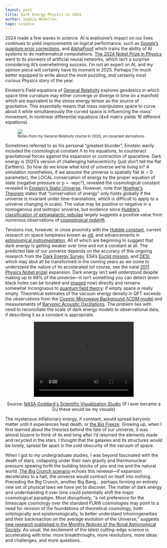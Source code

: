 ```yaml
---
layout: post
title: Dark Energy Physics in 2024
author: Sophia Medallon
tags: science
---
```


2024 made a few waves in science. AI is explosive’s impact on our lives continues to yield improvements on logical performance, such as [Google’s quantum error corrections](https://www.nature.com/articles/s41586-024-08449-y), and [AlphaProof](https://deepmind.google/discover/blog/ai-solves-imo-problems-at-silver-medal-level/) which trains the ability of AI systems to do mathematical computations. [The 2024 Nobel Prize in Physics](https://www.nobelprize.org/prizes/physics/2024/press-release/) went to its pioneers of artificial neural networks, which isn’t a surprise considering AI’s overwhelming success. I’m not an expert on AI, and my opinion piece will certainly have its moment in 2025. Perhaps I’m much better equipped to write about the most puzzling, and certainly most curious Physics story of the year. 

Einstein’s Field equations of [General Relativity](https://physics.info/general-relativity/) explores geodesics in which space time curvature may either converge or diverge in time on a manifold which are equivalent to the stress energy tensor as the source of gravitation. This essentially means that mass manipulates space to curve about it while simultaneously the curved space is influencing the mass’ movement, in nonlinear differential equations (4x4 matrix yields 16 different equations). 

<figure>
  <img src='/images/GRclass.png'>
  <figcaption><small>Notes from my General Relativity course in 2020, on covariant derivations.</small></figcaption>
</figure>

Sometimes referred to as his personal “greatest blunder”, Einstein warily included the cosmological constant Λ to his equations, to counteract gravitational forces against the expansion or contraction of spacetime. Dark energy is 2025’s version of challenging heliocentricity (just don’t tell the flat Earthers). So how do we know what kind of universe we’re living in? A simulation nonetheless, if we assume the universe is spatially flat (k = 0 parameter), the LOCAL conservation of energy by the proper equation of state (negative pressure or p = -wpc²), revealed the cosmological constant revealed in [Einstein’s Static Universe](https://einsteinpapers.press.princeton.edu/vol6-trans/433). However, note that [Noether’s Theorem](https://profoundphysics.com/noethers-theorem-a-complete-guide/) states that “conservation of energy” only holds globally if the universe is invariant under time-translations, which is difficult to apply to a universe changing in scale). The value may be positive or negative in a homogenous and isotropic universe, but evidence since [Hubble’s classification of extragalactic nebulae](https://ui.adsabs.harvard.edu/abs/1926ApJ....64..321H/abstract) largely suggests a positive value from numerous observations of [cosmological redshift](https://science.nasa.gov/mission/hubble/science/science-behind-the-discoveries/hubble-cosmological-redshift/). 

Tensions rise, however, in close proximity with the [Hubble constant](https://www.scientificamerican.com/article/hubble-tension-headache-clashing-measurements-make-the-universes-expansion-a-lingering-mystery/), current research on space lumpiness known as [σ8](https://lambda.gsfc.nasa.gov/education/graphic_history/fluctsize.html), and advancements in [astronomical instrumentation](https://en.wikipedia.org/wiki/List_of_proposed_space_telescopes). All of which are beginning to suggest that dark energy is getting weaker over time and not a constant at all. The predicted fate of our universe depends on the accuracy of this ongoing research from the [Dark Energy Survey](https://www.darkenergysurvey.org), ESA’s [Euclid mission](https://www.esa.int/Science_Exploration/Space_Science/Euclid_overview), and [DESI](https://www.desi.lbl.gov), which may abut all be transformed in the coming years as we come to understand the nature of its accelerated (of course, see the natal [2011 Physics Nobel prize](https://www.nobelprize.org/prizes/physics/2011/press-release/)) expansion. Dark energy isn’t well understood despite making up to 68% of the universe—it isn’t something you can detect (even black holes can be located and [imaged](https://eventhorizontelescope.org/blog/astronomers-reveal-first-image-black-hole-heart-our-galaxy) now) directly and remains somewhat incongruous to [quantum field theory](https://arxiv.org/pdf/hep-th/9702027): if empty space is really empty. Theoretical estimates of the vacuum energy density in QFT exceeds the observations from the [Cosmic Microwave Background ΛCDM model](https://lambda.gsfc.nasa.gov/education/graphic_history/univ_evol.html) and measurements of [Baryonic Acoustic Oscillations](https://science.nasa.gov/mission/roman-space-telescope/baryon-acoustic-oscillations/). The problem lies with need to reconciliate the scale of dark energy models to observational data, if describing it as a constant is appropriate.

<center><video width="320" height="240" controls>
  <source src="https://science.nasa.gov/wp-content/uploads/2023/10/bao-clip.mp4" type="video/mp4">
</video>
  
  Source: [NASA Goddard's Scientific Visualization Studio](https://svs.gsfc.nasa.gov/13768) (If I ever became a DJ these would be my visuals)
</center>

The mysterious inflationary energy, if constant, would spread baryonic matter until it experiences heat death, or [the Big Freeze](https://www.astronomy.com/science/the-big-freeze-how-the-universe-will-die/). Growing up, when I first learned about the theories behind the fate of our universe, it was almost bizarre to think of its end long after I’d returned the elements made and recycled in the stars. I thought that the galaxies and its structures would be lonely, spread far apart in the cold obscurity of the vacuum of space. 

When I got to my undergraduate studies, I was beyond fascinated with the death of stars, collapsing under their own gravity and thermonuclear pressure spewing forth the building blocks of you and me and the natural world. [The Big Crunch scenario](https://arxiv.org/pdf/astro-ph/0409264) echoes this renewal—if expansion decelerates to a halt, the universe would contract on itself into nothing. Preceding the Big Crunch, another Big Bang… perhaps forming an entirely new set of physical laws we have yet to discover. The matter of dark energy and understanding it over time could potentially shift the major cosmological paradigm. Most disruptively, “a net preference for the timescape cosmology over the standard FLRW cosmologies may point to a need for revision of the foundations of theoretical cosmology, both ontologically and epistemologically, to better understand inhomogeneities and their backreaction on the average evolution of the Universe,” suggests [new research published in the Monthly Notices of the Royal Astronomical Society](https://academic.oup.com/mnrasl/article/537/1/L55/7926647). As usual, the excitement of the latest cutting-edge science is accelerating with time: more breakthroughs, more revolutions, more ideas and challenges, and more questions.
